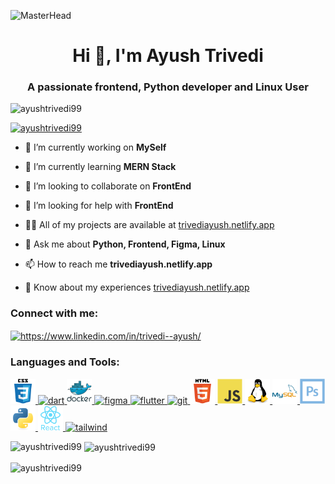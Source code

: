 ![MasterHead]()
<h1 align="center">Hi 👋, I'm Ayush Trivedi</h1>
<h3 align="center">A passionate frontend, Python developer and Linux User</h3>

<p align="left"> <img src="https://komarev.com/ghpvc/?username=ayushtrivedi99&label=Profile%20views&color=0e75b6&style=flat" alt="ayushtrivedi99" /> </p>

<p align="left"> <a href="https://github.com/ryo-ma/github-profile-trophy"><img src="https://github-profile-trophy.vercel.app/?username=ayushtrivedi99" alt="ayushtrivedi99" /></a> </p>

- 🔭 I’m currently working on **MySelf**

- 🌱 I’m currently learning **MERN Stack**

- 👯 I’m looking to collaborate on **FrontEnd**

- 🤝 I’m looking for help with **FrontEnd**

- 👨‍💻 All of my projects are available at [trivediayush.netlify.app](trivediayush.netlify.app)

- 💬 Ask me about **Python, Frontend, Figma, Linux**

- 📫 How to reach me **trivediayush.netlify.app**

- 📄 Know about my experiences [trivediayush.netlify.app](trivediayush.netlify.app)

<h3 align="left">Connect with me:</h3>
<p align="left">
<a href="https://linkedin.com/in/https://www.linkedin.com/in/trivedi--ayush/" target="blank"><img align="center" src="https://raw.githubusercontent.com/rahuldkjain/github-profile-readme-generator/master/src/images/icons/Social/linked-in-alt.svg" alt="https://www.linkedin.com/in/trivedi--ayush/" height="30" width="40" /></a>
</p>

<h3 align="left">Languages and Tools:</h3>
<p align="left"> <a href="https://www.w3schools.com/css/" target="_blank" rel="noreferrer"> <img src="https://raw.githubusercontent.com/devicons/devicon/master/icons/css3/css3-original-wordmark.svg" alt="css3" width="40" height="40"/> </a> <a href="https://dart.dev" target="_blank" rel="noreferrer"> <img src="https://www.vectorlogo.zone/logos/dartlang/dartlang-icon.svg" alt="dart" width="40" height="40"/> </a> <a href="https://www.docker.com/" target="_blank" rel="noreferrer"> <img src="https://raw.githubusercontent.com/devicons/devicon/master/icons/docker/docker-original-wordmark.svg" alt="docker" width="40" height="40"/> </a> <a href="https://www.figma.com/" target="_blank" rel="noreferrer"> <img src="https://www.vectorlogo.zone/logos/figma/figma-icon.svg" alt="figma" width="40" height="40"/> </a> <a href="https://flutter.dev" target="_blank" rel="noreferrer"> <img src="https://www.vectorlogo.zone/logos/flutterio/flutterio-icon.svg" alt="flutter" width="40" height="40"/> </a> <a href="https://git-scm.com/" target="_blank" rel="noreferrer"> <img src="https://www.vectorlogo.zone/logos/git-scm/git-scm-icon.svg" alt="git" width="40" height="40"/> </a> <a href="https://www.w3.org/html/" target="_blank" rel="noreferrer"> <img src="https://raw.githubusercontent.com/devicons/devicon/master/icons/html5/html5-original-wordmark.svg" alt="html5" width="40" height="40"/> </a> <a href="https://developer.mozilla.org/en-US/docs/Web/JavaScript" target="_blank" rel="noreferrer"> <img src="https://raw.githubusercontent.com/devicons/devicon/master/icons/javascript/javascript-original.svg" alt="javascript" width="40" height="40"/> </a> <a href="https://www.linux.org/" target="_blank" rel="noreferrer"> <img src="https://raw.githubusercontent.com/devicons/devicon/master/icons/linux/linux-original.svg" alt="linux" width="40" height="40"/> </a> <a href="https://www.mysql.com/" target="_blank" rel="noreferrer"> <img src="https://raw.githubusercontent.com/devicons/devicon/master/icons/mysql/mysql-original-wordmark.svg" alt="mysql" width="40" height="40"/> </a> <a href="https://www.photoshop.com/en" target="_blank" rel="noreferrer"> <img src="https://raw.githubusercontent.com/devicons/devicon/master/icons/photoshop/photoshop-line.svg" alt="photoshop" width="40" height="40"/> </a> <a href="https://www.python.org" target="_blank" rel="noreferrer"> <img src="https://raw.githubusercontent.com/devicons/devicon/master/icons/python/python-original.svg" alt="python" width="40" height="40"/> </a> <a href="https://reactjs.org/" target="_blank" rel="noreferrer"> <img src="https://raw.githubusercontent.com/devicons/devicon/master/icons/react/react-original-wordmark.svg" alt="react" width="40" height="40"/> </a> <a href="https://tailwindcss.com/" target="_blank" rel="noreferrer"> <img src="https://www.vectorlogo.zone/logos/tailwindcss/tailwindcss-icon.svg" alt="tailwind" width="40" height="40"/> </a> </p>

<p><img align="left" src="https://github-readme-stats.vercel.app/api/top-langs?username=ayushtrivedi99&show_icons=true&locale=en&layout=compact" alt="ayushtrivedi99" /></p>

<p>&nbsp;<img align="center" src="https://github-readme-stats.vercel.app/api?username=ayushtrivedi99&show_icons=true&locale=en" alt="ayushtrivedi99" /></p>

<p><img align="center" src="https://github-readme-streak-stats.herokuapp.com/?user=ayushtrivedi99&" alt="ayushtrivedi99" /></p>
